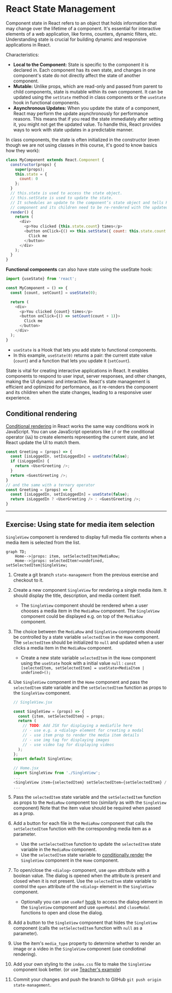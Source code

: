 # React State Management

Component state in React refers to an object that holds information that may change over the lifetime of a component. It's essential for interactive elements of a web application, like forms, counters, dynamic filters, etc. Understanding state is crucial for building dynamic and responsive applications in React.

Characteristics:

- **Local to the Component:** State is specific to the component it is declared in. Each component has its own state, and changes in one component's state do not directly affect the state of another component.
- **Mutable:** Unlike props, which are read-only and passed from parent to child components, state is mutable within its own component. It can be updated using the `setState` method in class components or the `useState` hook in functional components.
- **Asynchronous Updates:** When you update the state of a component, React may perform the update asynchronously for performance reasons. This means that if you read the state immediately after setting it, you might not get the updated value. To handle this, React provides ways to work with state updates in a predictable manner.

In class components, the state is often initialized in the constructor (even though we are not using classes in this course, it's good to know basics how they work):

```javascript
class MyComponent extends React.Component {
  constructor(props) {
    super(props);
    this.state = {
      count: 0
    };
  }
  // this.state is used to access the state object.
  // this.setState is used to update the state.
  // It schedules an update to the component’s state object and tells React that this 
  // component and its children need to be re-rendered with the updated state.
  render() {
    return (
      <div>
        <p>You clicked {this.state.count} times</p>
        <button onClick={() => this.setState({ count: this.state.count + 1 })}>
          Click me
        </button>
      </div>
    );
  }
}
```

**Functional components** can also have state using the useState hook:

```javascript
import {useState} from 'react';

const MyComponent = () => {
  const [count, setCount] = useState(0);

  return (
    <div>
      <p>You clicked {count} times</p>
      <button onClick={() => setCount(count + 1)}>
        Click me
      </button>
    </div>
  );
}
```

- `useState` is a Hook that lets you add state to functional components.
- In this example, `useState(0)` returns a pair: the current state value (`count`) and a function that lets you update it (`setCount`).

State is vital for creating interactive applications in React. It enables components to respond to user input, server responses, and other changes, making the UI dynamic and interactive. React's state management is efficient and optimized for performance, as it re-renders the component and its children when the state changes, leading to a responsive user experience.

## Conditional rendering

[Conditional rendering](https://react.dev/learn/conditional-rendering) in React works the same way conditions work in JavaScript. You can use JavaScript operators like `if` or the conditional operator (`&&`) to create elements representing the current state, and let React update the UI to match them.

```javascript
const Greeting = (props) => {
  const [isLoggedIn, setIsLoggedIn] = useState(false);
  if (isLoggedIn) {
    return <UserGreeting />;
  }
  return <GuestGreeting />;
}
// and the same with a ternary operator
const Greeting = (props) => {
  const [isLoggedIn, setIsLoggedIn] = useState(false);
  return isLoggedIn ? <UserGreeting /> : <GuestGreeting />;
}
```

---

## Exercise: Using state for media item selection

`SingleView` component is rendered to display full media file contents when a media item is selected from the list.

```mermaid
graph TD;
    Home-->|props: item, setSelectedItem|MediaRow;
    Home-->|props: selectedItem!=undefined, setSelectedItem|SingleView;
```

1. Create a git branch `state-management` from the previous exercise and checkout to it.
2. Create a new component `SingleView` for rendering a single media item. It should display the title, description, and media content itself.
    - The `SingleView` component should be rendered when a user chooses a media item in the `MediaRow` component. The `SingleView` component could be displayed e.g. on top of the `MediaRow` component.
3. The choice between the `MediaRow` and `SingleView` components should be controlled by a state variable `selectedItem` in the `Home` component. The `selectedItem` should be initialized to `null` and updated when a user clicks a media item in the `MediaRow` component.
    - Create a new state variable `selectedItem` in the `Home` component using the `useState` hook with a initial value `null` : `const [selectedItem, setSelectedItem] = useState<MediaItem | undefined>();`
4. Use `SingleView` component in the `Home` component and pass the `selectedItem` state variable and the `setSelectedItem` function as props to the `SingleView` component.

    ```javascript
    // SingleView.jsx

    const SingleView = (props) => {
      const {item, setSelectedItem} = props;
      return ( 
        // TODO: Add JSX for displaying a mediafile here
        // - use e.g. a <dialog> element for creating a modal
        // - use item prop to render the media item details
        // - use img tag for displaying images
        // - use video tag for displaying videos
      );
    };
    export default SingleView;

    // Home.jsx
    import SingleView from './SingleView';
    ...
    <SingleView item={selectedItem} setSelectedItem={setSelectedItem} />
    ...
    ```

5. Pass the `selectedItem` state variable and the `setSelectedItem` function as props to the `MediaRow` component too (similarly as with the `SingleView` component) Note that the item value should be required when passed as a prop.
6. Add a button for each file in the `MediaRow` component that calls the `setSelectedItem` function with the corresponding media item as a parameter.
    - Use the `setSelectedItem` function to update the `selectedItem` state variable in the `MediaRow` component.
    - Use the `selectedItem` state variable to [conditionally render](https://react.dev/learn/conditional-rendering) the `SingleView` component in the `Home` component.
7. To open/close the `<dialog>` component, use `open` attribute with a boolean value. The dialog is opened when the attribute is present and closed when it is not present. Use the `selectedItem` state variable to control the `open` attribute of the `<dialog>` element in the `SingleView` component.
    - Optionally you can use `useRef` [hook](../Week6/hooks.md#useref) to access the dialog element in the `SingleView` component and use `openModal` and `closeModal` functions to open and close the dialog.
8. Add a button to the `SingleView` component that hides the `SingleView` component (calls the `setSelectedItem` function with `null` as a parameter).
9. Use the item's `media_type` property to determine whether to render an image or a video in the `SingleView` component (use condiotinal rendering).
10. Add your own styling to the `index.css` file to make the `SingleView` component look better. (or use [Teacher's example](./sample-index.css))
11. Commit your changes and push the branch to GitHub `git push origin state-management`.
